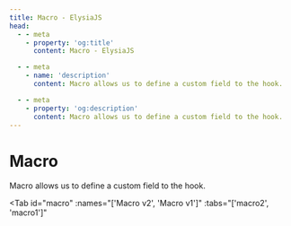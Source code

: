 ```yaml
---
title: Macro - ElysiaJS
head:
  - - meta
    - property: 'og:title'
      content: Macro - ElysiaJS

  - - meta
    - name: 'description'
      content: Macro allows us to define a custom field to the hook.

  - - meta
    - property: 'og:description'
      content: Macro allows us to define a custom field to the hook.
---
```


# Macro

<script setup>
import Tab from '../components/fern/tab.vue'
</script>

Macro allows us to define a custom field to the hook.

<Tab
	id="macro"
	:names="['Macro v2', 'Macro v1']"
	:tabs="['macro2', 'macro1']"
>

<template v-slot:macro1>

Macro v1 uses functional callback with event listener function.

**Elysia.macro** allows us to compose custom heavy logic into a simple configuration available in hook, and **guard** with full type safety.

```typescript twoslash
import { Elysia } from 'elysia'

const plugin = new Elysia({ name: 'plugin' })
    .macro(({ onBeforeHandle }) => ({
        hi(word: string) {
            onBeforeHandle(() => {
                console.log(word)
            })
        }
    }))

const app = new Elysia()
    .use(plugin)
    .get('/', () => 'hi', {
        hi: 'Elysia'
    })
```

Accessing the path should log **"Elysia"** as the result.

### API

**macro** should return an object, each key is reflected to the hook, and the provided value inside the hook will be sent back as the first parameter.

In previous example, we create **hi** accepting a **string**.

We then assigned **hi** to **"Elysia"**, the value was then sent back to the **hi** function, and then the function added a new event to **beforeHandle** stack.

Which is an equivalent of pushing function to **beforeHandle** as the following:

```typescript
import { Elysia } from 'elysia'

const app = new Elysia()
    .get('/', () => 'hi', {
        beforeHandle() {
            console.log('Elysia')
        }
    })
```

**macro** shines when a logic is more complex than accepting a new function, for example creating an authorization layer for each route.

```typescript twoslash
// @filename: auth.ts
import { Elysia } from 'elysia'

export const auth = new Elysia()
    .macro(() => {
        return {
            isAuth(isAuth: boolean) {},
            role(role: 'user' | 'admin') {},
        }
    })

// @filename: index.ts
// ---cut---
import { Elysia } from 'elysia'
import { auth } from './auth'

const app = new Elysia()
    .use(auth)
    .get('/', () => 'hi', {
        isAuth: true,
        role: 'admin'
    })
```

The field can accept anything ranging from string to function, allowing us to create a custom life cycle event.

**macro** will be executed in order from top-to-bottom according to definition in hook, ensure that the stack should be handle in correct order.

### Parameters

**Elysia.macro** parameters to interact with the life cycle event as the following:

-   onParse
-   onTransform
-   onBeforeHandle
-   onAfterHandle
-   onError
-   onResponse
-   events - Life cycle store
    -   global: Life cycle of a global stack
    -   local: Life cycle of an inline hook (route)

Parameters start with **on** is a function to appends function into a life cycle stack.

While **events** is an actual stack that stores an order of the life-cycle event. You may mutate the stack directly or using the helper function provided by Elysia.

### Options

The life cycle function of an extension API accepts additional **options** to ensure control over life cycle events.

-   **options** (optional) - determine which stack
-   **function** - function to execute on the event

```typescript
import { Elysia } from 'elysia'

const plugin = new Elysia({ name: 'plugin' })
    .macro(({ onBeforeHandle }) => {
        return {
            hi(word: string) {
                onBeforeHandle(
                    { insert: 'before' }, // [!code ++]
                    () => {
                        console.log(word)
                    }
                )
            }
        }
    })
```

**Options** may accept the following parameter:

-   **insert**
    -   Where should the function be added
    -   value: **'before' | 'after'**
    -   @default: **'after'**
-   **stack**
    -   Determine which type of stack should be added
    -   value: **'global' | 'local'**
    -   @default: **'local'**

</template>

<template v-slot:macro2>

Macro v2 use an object syntax with return lifecycle like inline hook.

**Elysia.macro** allows us to compose custom heavy logic into a simple configuration available in hook, and **guard** with full type safety.

```typescript twoslash
import { Elysia } from 'elysia'

const plugin = new Elysia({ name: 'plugin' })
    .macro({
        hi(word: string) {
            return {
	            beforeHandle() {
	                console.log(word)
	            }
            }
        }
    })

const app = new Elysia()
    .use(plugin)
    .get('/', () => 'hi', {
        hi: 'Elysia'
    })
```

Accessing the path should log **"Elysia"** as the results.

### API

**macro** has the same API as hook.

In previous example, we create a **hi** macro accepting a **string**.

We then assigned **hi** to **"Elysia"**, the value was then sent back to the **hi** function, and then the function added a new event to **beforeHandle** stack.

Which is an equivalent of pushing function to **beforeHandle** as the following:

```typescript
import { Elysia } from 'elysia'

const app = new Elysia()
    .get('/', () => 'hi', {
        beforeHandle() {
            console.log('Elysia')
        }
    })
```

**macro** shine when a logic is more complex than accepting a new function, for example creating an authorization layer for each route.

```typescript twoslash
// @filename: auth.ts
import { Elysia } from 'elysia'

export const auth = new Elysia()
    .macro({
    	isAuth: {
      		resolve() {
     			return {
         			user: 'saltyaom'
          		}
      		}
        },
        role(role: 'admin' | 'user') {
        	return {}
        }
    })

// @filename: index.ts
// ---cut---
import { Elysia } from 'elysia'
import { auth } from './auth'

const app = new Elysia()
    .use(auth)
    .get('/', ({ user }) => user, {
                          // ^?
        isAuth: true,
        role: 'admin'
    })
```

Macro v2 can also register a new property to the context, allowing us to access the value directly from the context.

The field can accept anything ranging from string to function, allowing us to create a custom life cycle event.

**macro** will be executed in order from top-to-bottom according to definition in hook, ensure that the stack is handled in the correct order.

## Resolve

You add a property to the context by returning an object with a [**resolve**](/essential/life-cycle.html#resolve) function.

```ts twoslash
import { Elysia } from 'elysia'

new Elysia()
	.macro({
		user: (enabled: true) => ({
			resolve: () => ({
				user: 'Pardofelis'
			})
		})
	})
	.get('/', ({ user }) => user, {
                          // ^?
		user: true
	})
```

In the example above, we add a new property **user** to the context by returning an object with a **resolve** function.

Here's an example that macro resolve could be useful:
- perform authentication and add user to the context
- run an additional database query and add data to the context
- add a new property to the context

## Property shorthand
Starting from Elysia 1.2.10, each property in the macro object can be a function or an object.

If the property is an object, it will be translated to a function that accept a boolean parameter, and will be executed if the parameter is true.
```typescript
import { Elysia } from 'elysia'

export const auth = new Elysia()
    .macro({
    	// This property shorthand
    	isAuth: {
      		resolve() {
     			return {
         			user: 'saltyaom'
          		}
      		}
        },
        // is equivalent to
        isAuth(enabled: boolean) {
        	if(!enabled) return

        	return {
				resolve() {
					return {
						user
					}
				}
         	}
        }
    })
```

</template>

</Tab>
